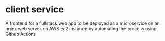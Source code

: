 # client service

A frontend for a fullstack web app to be deployed as a microservice on an nginx web server on AWS ec2 instance by automating the process using Github Actions
